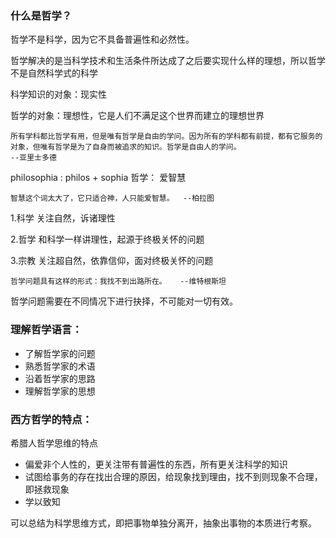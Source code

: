 ### 什么是哲学？

哲学不是科学，因为它不具备普遍性和必然性。

哲学解决的是当科学技术和生活条件所达成了之后要实现什么样的理想，所以哲学不是自然科学式的科学

科学知识的对象：现实性

哲学的对象：理想性，它是人们不满足这个世界而建立的理想世界

```
所有学科都比哲学有用，但是唯有哲学是自由的学问。因为所有的学科都有前提，都有它服务的对象，但唯有哲学是为了自身而被追求的知识。哲学是自由人的学问。                                                                                                                        --亚里士多德
```

philosophia : philos + sophia  哲学： 爱智慧

```
智慧这个词太大了，它只适合神，人只能爱智慧。  --柏拉图
```

1.科学 关注自然，诉诸理性

2.哲学 和科学一样讲理性，起源于终极关怀的问题

3.宗教 关注超自然，依靠信仰，面对终极关怀的问题

```
哲学问题具有这样的形式：我找不到出路所在。   --维特根斯坦
```

哲学问题需要在不同情况下进行抉择，不可能对一切有效。

### 理解哲学语言：

- 了解哲学家的问题
- 熟悉哲学家的术语
- 沿着哲学家的思路
- 理解哲学家的思想

### 西方哲学的特点：

希腊人哲学思维的特点

- 偏爱非个人性的，更关注带有普遍性的东西，所有更关注科学的知识
- 试图给事务的存在找出合理的原因，给现象找到理由，找不到则现象不合理，即拯救现象
- 学以致知

可以总结为科学思维方式，即把事物单独分离开，抽象出事物的本质进行考察。































